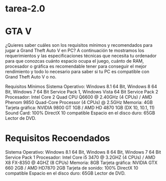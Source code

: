 # tarea-2.0
# GTA V
¿Quieres saber cuáles son los requisitos mínimos y recomendados para jugar a Grand Theft Auto V en PC? A continuación te mostramos los requerimientos y las especificaciones técnicas que necesita tu ordenador para que conozcas cuánto espacio ocupa el juego, cuánto de RAM, procesador o gráfica es recomendable tener para conseguir el mejor rendimiento y todo lo necesario para saber si tu PC es compatible con Grand Theft Auto V o no.

Requisitos Mínimos
Sistema Operativo: Windows 8.1 64 Bit, Windows 8 64 Bit, Windows 7 64 Bit Service Pack 1, Windows Vista 64 Bit Service Pack 2
Procesador: Intel Core 2 Quad CPU Q6600 @ 2.40GHz (4 CPUs) / AMD Phenom 9850 Quad-Core Processor (4 CPUs) @ 2.5GHz
Memoria: 4GB
Tarjeta gráfica: NVIDIA 9800 GT 1GB / AMD HD 4870 1GB (DX 10, 10.1, 11)
Sound Card: 100% DirectX 10 compatible
Espacio en el disco duro: 65GB
Lector de DVD.

# Requisitos Recoendados 
Sistema Operativo: Windows 8.1 64 Bit, Windows 8 64 Bit, Windows 7 64 Bit Service Pack 1
Procesador: Intel Core i5 3470 @ 3.2GHZ (4 CPUs) / AMD X8 FX-8350 @ 4GHZ (8 CPUs)
Memoria: 8GB
Tarjeta gráfica: NVIDIA GTX 660 2GB / AMD HD7870 2GB
Tarjeta de sonido: 100% DirectX 10 compatible
Espacio en el disco duro: 65GB
Lector de DVD.
